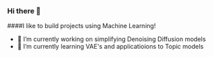 ### Hi there 👋

####I like to build projects using Machine Learning!

- 🔭 I’m currently working on simplifying Denoising Diffusion models
- 🌱 I’m currently learning VAE's and applicatioions to Topic models
